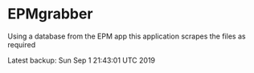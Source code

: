 # EPMgrabber
Using a database from the EPM app this application scrapes the files as required


Latest backup: Sun Sep 1 21:43:01 UTC 2019
